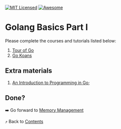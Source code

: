 [![MIT Licensed][icon-mit]][license]
[![Awesome][icon-awesome]][awesome]
&nbsp;&nbsp;&nbsp;&nbsp;&nbsp;&nbsp;

# Golang Basics Part I

Please complete the courses and tutorials listed below:

1. [Tour of Go](https://tour.golang.org)
1. [Go Koans](https://github.com/cdarwin/go-koans)

## Extra materials

1. [An Introduction to Programming in Go](https://www.golang-book.com/books/intro);

## Done?

➡️ Go forward to [Memory Management](memory-management.md)

⤴️ Back to [Contents](../contents.md)

[icon-chat]: https://img.shields.io/badge/chat-on%20telegram-blue.svg
[icon-mit]: https://img.shields.io/badge/license-MIT-blue.svg
[icon-awesome]: https://cdn.rawgit.com/sindresorhus/awesome/d7305f38d29fed78fa85652e3a63e154dd8e8829/media/badge.svg
[license]: https://github.com/Kottans/web/blob/master/LICENSE.md
[awesome]: https://github.com/sindresorhus/awesome

